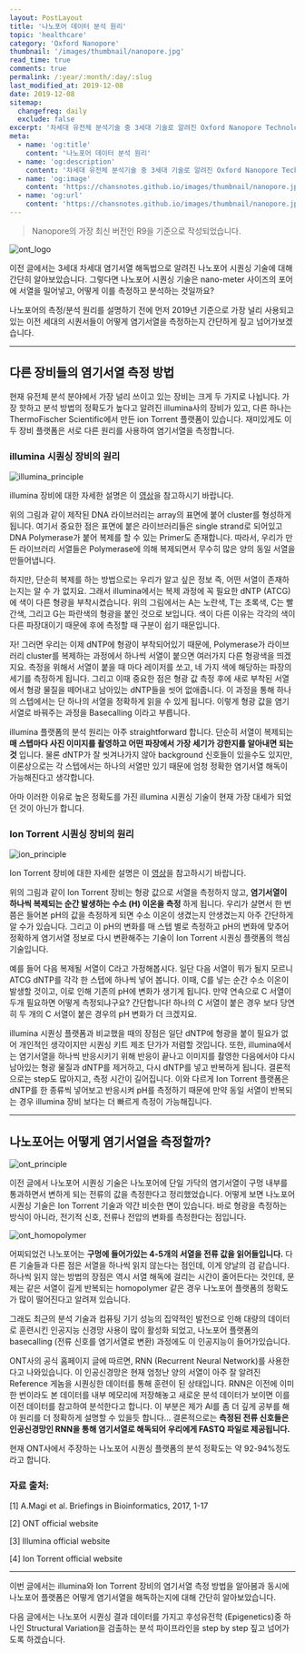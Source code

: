 ```yaml
---
layout: PostLayout
title: '나노포어 데이터 분석 원리'
topic: 'healthcare'
category: 'Oxford Nanopore'
thumbnail: '/images/thumbnail/nanopore.jpg'
read_time: true
comments: true
permalink: /:year/:month/:day/:slug
last_modified_at: 2019-12-08
date: 2019-12-08
sitemap:
  changefreq: daily
  exclude: false
excerpt: '차세대 유전체 분석기술 중 3세대 기술로 알려진 Oxford Nanopore Technologies사의 나노포어 시퀀싱 데이터가 어떻게 저장되고 분석되는지에 대해 간단히 소개하는 글입니다.'
meta:
  - name: 'og:title'
    content: '나노포어 데이터 분석 원리'
  - name: 'og:description'
    content: '차세대 유전체 분석기술 중 3세대 기술로 알려진 Oxford Nanopore Technologies사의 나노포어 시퀀싱 데이터가 어떻게 저장되고 분석되는지에 대해 간단히 소개하는 글입니다.'
  - name: 'og:image'
    content: 'https://chansnotes.github.io/images/thumbnail/nanopore.jpg'
  - name: 'og:url'
    content: 'https://chansnotes.github.io/images/thumbnail/nanopore.jpg'
---
```


> Nanopore의 가장 최신 버전인 R9을 기준으로 작성되었습니다.

![ont_logo](https://chansnotes.github.io/images/nanopore/ont_logo.png)

이전 글에서는 3세대 차세대 염기서열 해독법으로 알려진 나노포어 시퀀싱 기술에 대해 간단히 알아보았습니다.
그렇다면 나노포어 시퀀싱 기술은 nano-meter 사이즈의 포어에 서열을 밀어넣고, 어떻게 이를 측정하고 분석하는 것일까요?

나노포어의 측정/분석 원리를 설명하기 전에 먼저 2019년 기준으로 가장 널리 사용되고 있는 이전 세대의 시퀀서들이 어떻게 염기서열을 측정하는지 간단하게 짚고 넘어가보겠습니다.

---

## 다른 장비들의 염기서열 측정 방법

현재 유전체 분석 분야에서 가장 널리 쓰이고 있는 장비는 크게 두 가지로 나뉩니다.
가장 핫하고 분석 방법의 정확도가 높다고 알려진 illumina사의 장비가 있고, 다른 하나는 ThermoFischer Scientific에서 만든 ion Torrent 플랫폼이 있습니다.
재미있게도 이 두 장비 플랫폼은 서로 다른 원리를 사용하여 염기서열을 측정합니다.

### illumina 시퀀싱 장비의 원리

![illumina_principle](https://chansnotes.github.io/images/nanopore/illumina_basecall.jpg)

illumina 장비에 대한 자세한 설명은 이 [영상](https://youtu.be/fCd6B5HRaZ8)을 참고하시기 바랍니다.

위의 그림과 같이 제작된 DNA 라이브러리는 array의 표면에 붙어 cluster를 형성하게 됩니다. 여기서 중요한 점은 표면에 붙은 라이브러리들은 single strand로 되어있고 DNA Polymerase가 붙어 복제를 할 수 있는 Primer도 존재합니다. 따라서, 우리가 만든 라이브러리 서열들은 Polymerase에 의해 복제되면서 무수히 많은 양의 동일 서열을 만들어냅니다.

하지만, 단순히 복제를 하는 방법으로는 우리가 알고 싶은 정보 즉, 어떤 서열이 존재하는지는 알 수 가 없지요. 그래서 illumina에서는 복제 과정에 꼭 필요한 dNTP (ATCG)에 색이 다른 형광을 부착시켰습니다. 위의 그림에서는 A는 노란색, T는 초록색, C는 빨간색, 그리고 G는 파란색의 형광을 붙인 것으로 보입니다. 색이 다른 이유는 각각의 색이 다른 파장대이기 때문에 후에 측정할 때 구분이 쉽기 때문입니다.

자! 그러면 우리는 이제 dNTP에 형광이 부착되어있기 때문에, Polymerase가 라이브러리 cluster를 복제하는 과정에서 하나씩 서열이 붙으면 여러가지 다른 형광색을 띄겠지요.
측정을 위해서 서열이 붙을 때 마다 레이저를 쏘고, 네 가지 색에 해당하는 파장의 세기를 측정하게 됩니다. 그리고 이때 중요한 점은 형광 값 측정 후에 새로 부착된 서열에서 형광 물질을 떼어내고 남아있는 dNTP들을 씻어 없애줍니다. 이 과정을 통해 하나의 스텝에서는 단 하나의 서열을 정확하게 읽을 수 있게 됩니다. 이렇게 형광 값을 염기서열로 바꿔주는 과정을 Basecalling 이라고 부릅니다.

illumina 플랫폼의 분석 원리는 아주 straightforward 합니다.
단순히 서열이 복제되는 **매 스텝마다 사진 이미지를 촬영하고 어떤 파장에서 가장 세기가 강한지를 알아내면 되는 것** 입니다. 물론 dNTP가 잘 씻겨나가지 않아 background 신호들이 있을수도 있지만, 이론상으로는 각 스텝에서는 하나의 서열만 있기 때문에 엄청 정확한 염기서열 해독이 가능해진다고 생각합니다.

아마 이러한 이유로 높은 정확도를 가진 illumina 시퀀싱 기술이 현재 가장 대세가 되었던 것이 아닌가 합니다.

### Ion Torrent 시퀀싱 장비의 원리

![ion_principle](https://chansnotes.github.io/images/nanopore/iontorrent.png)

Ion Torrent 장비에 대한 자세한 설명은 이 [영상](https://youtu.be/DyijNS0LWBY)을 참고하시기 바랍니다.

위의 그림과 같이 Ion Torrent 장비는 형광 값으로 서열을 측정하지 않고, **염기서열이 하나씩 복제되는 순간 발생하는 수소 (H) 이온을 측정** 하게 됩니다. 우리가 살면서 한 번쯤은 들어본 pH의 값을 측정하게 되면 수소 이온이 생겼는지 안생겼는지 아주 간단하게 알 수가 있습니다. 그리고 이 pH의 변화를 매 스텝 별로 측정하고 pH의 변화에 맞추어 정확하게 염기서열 정보로 다시 변환해주는 기술이 Ion Torrent 시퀀싱 플랫폼의 핵심 기술입니다.

예를 들어 다음 복제될 서열이 C라고 가정해봅시다. 일단 다음 서열이 뭐가 될지 모르니 ATCG dNTP를 각각 한 스텝에 하나씩 넣어 봅니다. 이때, C를 넣는 순간 수소 이온이 발생할 것이고, 이로 인해 기존의 pH에 변화가 생기게 됩니다. 만약 연속으로 C 서열이 두개 필요하면 어떻게 측정되냐구요?
간단합니다! 하나의 C 서열이 붙은 경우 보다 당연히 두 개의 C 서열이 붙은 경우의 pH 변화가 더 크겠지요.

illumina 시퀀싱 플랫폼과 비교했을 때의 장점은 일단 dNTP에 형광을 붙이 필요가 없어 개인적인 생각이지만 시퀀싱 키트 제조 단가가 저렴할 것입니다.
또한, illumina에서는 염기서열을 하나씩 반응시키기 위해 반응이 끝나고 이미지를 촬영한 다음에서야 다시 남아있는 형광 물질과 dNTP를 제거하고, 다시 dNTP를 넣고 반복하게 됩니다. 결론적으로는 step도 많아지고, 측정 시간이 길어집니다.
이와 다르게 Ion Torrent 플랫폼은 dNTP를 한 종류씩 넣어보고 반응시켜 pH를 측정하기 때문에 만약 동일 서열이 반복되는 경우 illumina 장비 보다는 더 빠르게 측정이 가능해집니다.

---

## 나노포어는 어떻게 염기서열을 측정할까?

![ont_principle](https://chansnotes.github.io/images/nanopore/ont_signal.png)

이전 글에서 나노포어 시퀀싱 기술은 나노포어에 단일 가닥의 염기서열이 구멍 내부를 통과하면서 변하게 되는 전류의 값을 측정한다고 정리했었습니다.
어떻게 보면 나노포어 시퀀싱 기술은 Ion Torrent 기술과 약간 비슷한 면이 있습니다.
바로 형광을 측정하는 방식이 아니라, 전기적 신호, 전류나 전압의 변화를 측정한다는 점입니다.

![ont_homopolymer](https://chansnotes.github.io/images/nanopore/ont_homopolymer.png)

어찌되었건 나노포어는 **구멍에 들어가있는 4-5개의 서열을 전류 값을 읽어들입니다.** 다른 기술들과 다른 점은 서열을 하나씩 읽지 않는다는 점인데, 이게 양날의 검 같습니다.
하나씩 읽지 않는 방법의 장점은 역시 서열 해독에 걸리는 시간이 줄어든다는 것인데, 문제는 같은 서열이 길게 반복되는 homopolymer 같은 경우 나노포어 플랫폼의 정확도가 많이 떨어진다고 알려져 있습니다.

그래도 최근의 분석 기술과 컴퓨팅 기기 성능의 집약적인 발전으로 인해 대량의 데이터로 훈련시킨 인공지능 신경망 사용이 많이 활성화 되었고, 나노포어 플랫폼의 basecalling (전류 신호를 염기서열로 변환) 과정에도 이 인공지능이 들어가있습니다.

ONT사의 공식 홈페이지 글에 따르면, RNN (Recurrent Neural Network)를 사용한다고 나와있습니다. 이 인공신경망은 현재 엄청난 양의 서열이 아주 잘 알려진 Reference 게놈을 시퀀싱한 데이터를 통해 훈련이 된 상태입니다. RNN은 이전에 이미 한 번이라도 본 데이터를 내부 메모리에 저장해놓고 새로운 분석 데이터가 보이면 이를 이전 데이터를 참고하여 분석한다고 합니다. 이 부분은 제가 AI를 좀 더 깊게 공부를 해야 원리를 더 정확하게 설명할 수 있을듯 합니다...
결론적으로는 **측정된 전류 신호들은 인공신경망인 RNN을 통해 염기서열로 해독되어 우리에게 FASTQ 파일로 제공됩니다.**

현재 ONT사에서 주장하는 나노포어 시퀀싱 플랫폼의 분석 정확도는 약 92-94%정도 라고 합니다.

### 자료 출처:

[1] A.Magi et al. Briefings in Bioinformatics, 2017, 1-17

[2] ONT official website

[3] Illumina official website

[4] Ion Torrent official website

---

이번 글에서는 illumina와 Ion Torrent 장비의 염기서열 측정 방법을 알아봄과 동시에 나노포어 플랫폼은 어떻게 염기서열을 해독하는지에 대해 간단히 알아보았습니다.

다음 글에서는 나노포어 시퀀싱 결과 데이터를 가지고 후성유전학 (Epigenetics)중 하나인 Structural Variation을 검출하는 분석 파이프라인을 step by step 짚고 넘어가도록 하겠습니다.
